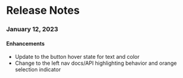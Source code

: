 # Release Notes


### January 12, 2023

#### Enhancements
- Update to the button hover state for text and color
- Change to the left nav docs/API highlighting behavior and orange selection indicator

<br>
